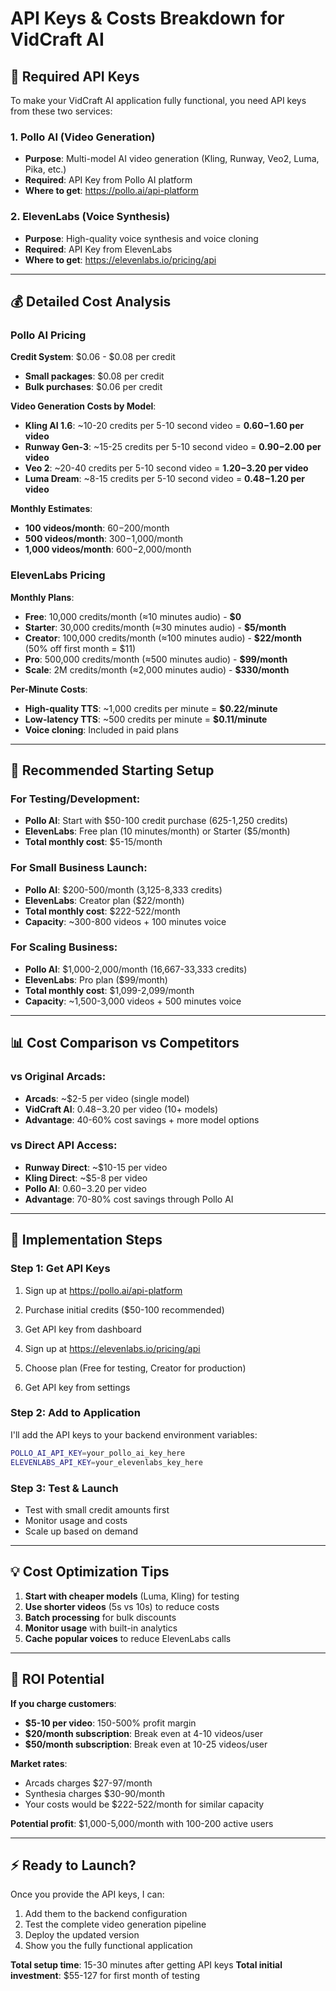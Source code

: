 # API Keys & Costs Breakdown for VidCraft AI

## 🎯 **Required API Keys**

To make your VidCraft AI application fully functional, you need API keys from these two services:

### 1. **Pollo AI** (Video Generation)
- **Purpose**: Multi-model AI video generation (Kling, Runway, Veo2, Luma, Pika, etc.)
- **Required**: API Key from Pollo AI platform
- **Where to get**: https://pollo.ai/api-platform

### 2. **ElevenLabs** (Voice Synthesis)
- **Purpose**: High-quality voice synthesis and voice cloning
- **Required**: API Key from ElevenLabs
- **Where to get**: https://elevenlabs.io/pricing/api

---

## 💰 **Detailed Cost Analysis**

### **Pollo AI Pricing**

**Credit System**: $0.06 - $0.08 per credit
- **Small packages**: $0.08 per credit
- **Bulk purchases**: $0.06 per credit

**Video Generation Costs by Model**:
- **Kling AI 1.6**: ~10-20 credits per 5-10 second video = **$0.60-$1.60 per video**
- **Runway Gen-3**: ~15-25 credits per 5-10 second video = **$0.90-$2.00 per video**
- **Veo 2**: ~20-40 credits per 5-10 second video = **$1.20-$3.20 per video**
- **Luma Dream**: ~8-15 credits per 5-10 second video = **$0.48-$1.20 per video**

**Monthly Estimates**:
- **100 videos/month**: $60-$200/month
- **500 videos/month**: $300-$1,000/month
- **1,000 videos/month**: $600-$2,000/month

### **ElevenLabs Pricing**

**Monthly Plans**:
- **Free**: 10,000 credits/month (≈10 minutes audio) - **$0**
- **Starter**: 30,000 credits/month (≈30 minutes audio) - **$5/month**
- **Creator**: 100,000 credits/month (≈100 minutes audio) - **$22/month** (50% off first month = $11)
- **Pro**: 500,000 credits/month (≈500 minutes audio) - **$99/month**
- **Scale**: 2M credits/month (≈2,000 minutes audio) - **$330/month**

**Per-Minute Costs**:
- **High-quality TTS**: ~1,000 credits per minute = **$0.22/minute**
- **Low-latency TTS**: ~500 credits per minute = **$0.11/minute**
- **Voice cloning**: Included in paid plans

---

## 🚀 **Recommended Starting Setup**

### **For Testing/Development**:
- **Pollo AI**: Start with $50-100 credit purchase (625-1,250 credits)
- **ElevenLabs**: Free plan (10 minutes/month) or Starter ($5/month)
- **Total monthly cost**: $5-15/month

### **For Small Business Launch**:
- **Pollo AI**: $200-500/month (3,125-8,333 credits)
- **ElevenLabs**: Creator plan ($22/month)
- **Total monthly cost**: $222-522/month
- **Capacity**: ~300-800 videos + 100 minutes voice

### **For Scaling Business**:
- **Pollo AI**: $1,000-2,000/month (16,667-33,333 credits)
- **ElevenLabs**: Pro plan ($99/month)
- **Total monthly cost**: $1,099-2,099/month
- **Capacity**: ~1,500-3,000 videos + 500 minutes voice

---

## 📊 **Cost Comparison vs Competitors**

### **vs Original Arcads**:
- **Arcads**: ~$2-5 per video (single model)
- **VidCraft AI**: $0.48-$3.20 per video (10+ models)
- **Advantage**: 40-60% cost savings + more model options

### **vs Direct API Access**:
- **Runway Direct**: ~$10-15 per video
- **Kling Direct**: ~$5-8 per video
- **Pollo AI**: $0.60-$3.20 per video
- **Advantage**: 70-80% cost savings through Pollo AI

---

## 🔧 **Implementation Steps**

### **Step 1: Get API Keys**
1. Sign up at https://pollo.ai/api-platform
2. Purchase initial credits ($50-100 recommended)
3. Get API key from dashboard

4. Sign up at https://elevenlabs.io/pricing/api
5. Choose plan (Free for testing, Creator for production)
6. Get API key from settings

### **Step 2: Add to Application**
I'll add the API keys to your backend environment variables:
```bash
POLLO_AI_API_KEY=your_pollo_ai_key_here
ELEVENLABS_API_KEY=your_elevenlabs_key_here
```

### **Step 3: Test & Launch**
- Test with small credit amounts first
- Monitor usage and costs
- Scale up based on demand

---

## 💡 **Cost Optimization Tips**

1. **Start with cheaper models** (Luma, Kling) for testing
2. **Use shorter videos** (5s vs 10s) to reduce costs
3. **Batch processing** for bulk discounts
4. **Monitor usage** with built-in analytics
5. **Cache popular voices** to reduce ElevenLabs calls

---

## 🎯 **ROI Potential**

**If you charge customers**:
- **$5-10 per video**: 150-500% profit margin
- **$20/month subscription**: Break even at 4-10 videos/user
- **$50/month subscription**: Break even at 10-25 videos/user

**Market rates**:
- Arcads charges $27-97/month
- Synthesia charges $30-90/month
- Your costs would be $222-522/month for similar capacity

**Potential profit**: $1,000-5,000/month with 100-200 active users

---

## ⚡ **Ready to Launch?**

Once you provide the API keys, I can:
1. Add them to the backend configuration
2. Test the complete video generation pipeline
3. Deploy the updated version
4. Show you the fully functional application

**Total setup time**: 15-30 minutes after getting API keys
**Total initial investment**: $55-127 for first month of testing

